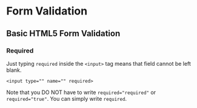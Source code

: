 # Form Validation

## Basic HTML5 Form Validation

### Required

Just typing `required` inside the `<input>` tag means that field cannot be left blank.

```
<input type="" name="" required>
```

Note that you DO NOT have to write `required="required"` or `required="true"`. You can simply write `required`.